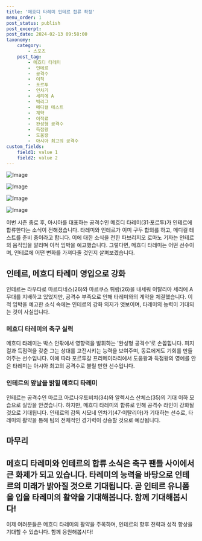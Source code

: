 ```yaml
---
title: '메흐디 타레미 인테르 합류 확정'
menu_order: 1
post_status: publish
post_excerpt: 
post_date: 2024-02-13 09:58:00
taxonomy:
    category:
        - 스포츠
    post_tag:
        - 메흐디 타레미
        -  인테르
        -  공격수
        -  이적
        -  포르투
        -  인차기
        -  세리에 A
        -  빅리그
        -  메디컬 테스트
        -  계약
        -  이적료
        -  완성형 공격수
        -  득점왕
        -  도움왕
        -  아시아 최고의 공격수
custom_fields:
    field1: value 1
    field2: value 2
---
```


![Image](https://imgnews.pstatic.net/image/216/2024/02/13/0000130602_001_20240213064701261.png?type=w647)

![Image](https://imgnews.pstatic.net/image/216/2024/02/13/0000130602_002_20240213064701377.jpg?type=w647)

![Image](https://imgnews.pstatic.net/image/216/2024/02/13/0000130602_003_20240213064701500.jpg?type=w647)

![Image](https://imgnews.pstatic.net/image/216/2024/02/13/0000130602_004_20240213064701555.jpg?type=w647)

이번 시즌 종료 후, 아시아를 대표하는 공격수인 메흐디 타레미(31·포르투)가 인테르에 합류한다는 소식이 전해졌습니다. 타레미와 인테르가 이미 구두 합의를 하고, 메디컬 테스트를 준비 중이라고 합니다. 이에 대한 소식을 전한 파브리지오 로마노 기자는 인테르의 움직임을 알리며 이적 임박을 예고했습니다. 그렇다면, 메흐디 타레미는 어떤 선수이며, 인테르에 어떤 변화를 가져다줄 것인지 살펴보겠습니다.
## 인테르, 메흐디 타레미 영입으로 강화
인테르는 라우타로 마르티네스(26)와 마르쿠스 튀람(26)을 내세워 이탈리아 세리에 A 무대를 지배하고 있었지만, 공격수 부족으로 인해 타레미와의 계약을 체결했습니다. 이적 임박을 예고한 소식 속에는 인테르의 강화 의지가 엿보이며, 타레미의 능력이 기대되는 것이 사실입니다. 
### 메흐디 타레미의 축구 실력
메흐디 타레미는 박스 안팎에서 영향력을 발휘하는 '완성형 공격수'로 손꼽힙니다. 피지컬과 득점력을 갖춘 그는 상대를 고전시키는 능력을 보여주며, 동료에게도 기회를 만들어주는 선수입니다. 이에 따라 포르투갈 프리메이라리에서 도움왕과 득점왕의 영예를 안은 타레미는 아시아 최고의 공격수로 불릴 만한 선수입니다.
### 인테르의 앞날을 밝힐 메흐디 타레미
인테르는 공격수인 마르코 아르나우토비치(34)와 알렉시스 산체스(35)의 기대 이하 모습으로 실망을 안겼습니다. 하지만, 메흐디 타레미의 합류로 인해 공격수 라인이 강화될 것으로 기대됩니다. 인테르의 감독 시모네 인차기(47·이탈리아)가 기대하는 선수로, 타레미의 활약을 통해 팀의 전체적인 경기력이 상승할 것으로 예상됩니다.
## 마무리
메흐디 타레미와 인테르의 합류 소식은 축구 팬들 사이에서 큰 화제가 되고 있습니다. 타레미의 능력을 바탕으로 인테르의 미래가 밝아질 것으로 기대됩니다. 곧 인테르 유니폼을 입을 타레미의 활약을 기대해봅니다. 함께 기대해봅시다!
--- 
이제 여러분들은 메흐디 타레미의 활약을 주목하며, 인테르의 향후 전략과 성적 향상을 기대할 수 있습니다. 함께 응원해봅시다!
